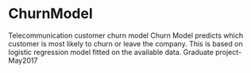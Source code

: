 # ChurnModel
Telecommunication customer churn model
Churn Model predicts which customer is most likely to churn or leave the company. This is based on logistic regression model fitted on the available data.
Graduate project-May2017
